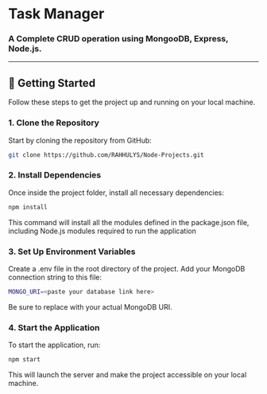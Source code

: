 # Task Manager

### A Complete CRUD operation using MongooDB, Express, Node.js.

---

## 🚀 Getting Started

Follow these steps to get the project up and running on your local machine.

### 1. Clone the Repository

Start by cloning the repository from GitHub:

```bash
git clone https://github.com/RAHHULYS/Node-Projects.git
```
### 2.  Install Dependencies

Once inside the project folder, install all necessary dependencies:

```bash
npm install
```
This command will install all the modules defined in the package.json file, including Node.js modules required to run the application

### 3. Set Up Environment Variables

Create a .env file in the root directory of the project. Add your MongoDB connection string to this file:

```bash
MONGO_URI=<paste your database link here>
```

Be sure to replace <paste your database link here> with your actual MongoDB URI.

### 4. Start the Application

To start the application, run:

```bash
npm start
```

This will launch the server and make the project accessible on your local machine.



